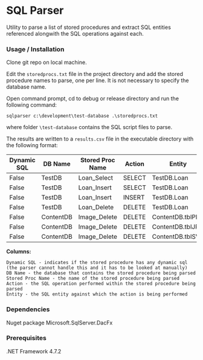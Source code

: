 # SQL Parser

Utility to parse a list of stored procedures and extract SQL entities referenced alongwith the SQL operations against each.


### Usage / Installation

Clone git repo on local machine.

Edit the `storedprocs.txt` file in the project directory and add the stored procedure names to parse, one per line. It is
not necessary to specify the database name.  

Open command prompt, cd to debug or release directory and run the following command:
```
sqlparser c:\development\test-database .\storedprocs.txt
```
where folder `\test-database` contains the SQL script files to parse.

The results are written to a `results.csv` file in the executable directory with the following format:


|Dynamic SQL|DB Name|Stored Proc Name|Action|Entity|
|---|---|---|---|---|
|False|TestDB|Loan_Select|SELECT|TestDB.Loan|
|False|TestDB|Loan_Insert|SELECT|TestDB.Loan|
|False|TestDB|Loan_Insert|INSERT|TestDB.Loan|
|False|TestDB|Loan_Delete|DELETE|TestDB.Loan|
|False|ContentDB|Image_Delete|DELETE|ContentDB.tblPDF|
|False|ContentDB|Image_Delete|DELETE|ContentDB.tblJPG|
|False|ContentDB|Image_Delete|DELETE|ContentDB.tblSVG|


**Columns:**
```
Dynamic SQL - indicates if the stored procedure has any dynamic sql (the parser cannot handle this and it has to be looked at manually)
DB Name - the database that contains the stored procedure being parsed
Stored Proc Name - the name of the stored procedure being parsed 
Action - the SQL operation performed within the stored procedure being parsed
Entity - the SQL entity against which the action is being performed
```



### Dependencies
Nuget package Microsoft.SqlServer.DacFx


### Prerequisites
.NET Framework 4.7.2

 
